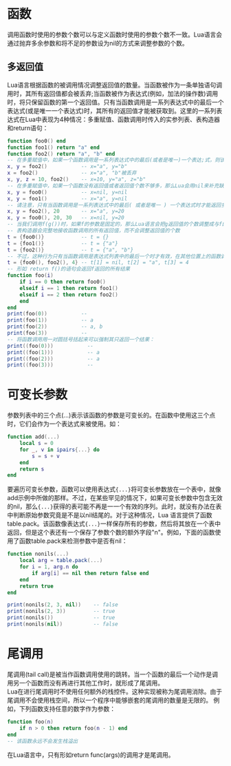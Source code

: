 # 函数
调用函数时使用的参数个数可以与定义函数时使用的参数个数不一致。Lua语言会通过抛弃多余参数和将不足的参数设为nil的方式来调整参数的个数。

## 多返回值
Lua语言根据函数的被调用情况调整返回值的数量。当函数被作为一条单独语句调用时，其所有返回值都会被丢弃;当函数被作为表达式(例如，加法的操作数)调用时，将只保留函数的第一个返回值。只有当函数调用是一系列表达式中的最后一个表达式(或是唯一一个表达式)时，其所有的返回值才能被获取到。这里的一系列表达式在Lua中表现为4种情况：多重赋值、函数调用时传入的实参列表、表构造器和return语句：
```lua
function foo0() end
function foo1() return "a" end
function foo2() return "a", "b" end
-- 在多重赋值中，如果一个函数调用是一系列表达式中的最后(或者是唯一)一个表达;式，则该函数调用将产生尽可能多的返回值以匹配待赋值变量:
x, y = foo2()           -- x="a", y="b"
x = foo2()              -- x="a", "b"被丢弃
x, y, z = 10, foo2()    -- x=10, y="a", z="b"
-- 在多重赋值中，如果一个函数没有返回值或者返回值个数不够多，那么Lua会用nil来补充缺失的值
x, y = foo0()           -- x=nil, y=nil
x, y = foo1()           -- x="a", y=nil
-- 请注意，只有当函数调用是一系列表达式中的最后( 或者是唯一 ) 一个表达式时才能返回多值结果，否则一定会返回一个结果:
x, y = foo2(), 20       -- x="a", y=20
x, y = foo0(), 20, 30   -- x=nil, y=20
-- 当我们调用f(g())时，如果f的参数是固定的，那么Lua语言会把g返回值的个数调整成与f的参数个数一致。这并非巧合，实际上这正是多重赋值的逻辑。
-- 表构造器会完整地接收函数调用的所有返回值，而不会调整返回值的个数
t = {foo0()}            -- t = {}
t = {foo1()}            -- t = {"a"}
t = {foo2()}            -- t = {"a", "b"}
-- 不过，这种行为只有当函数调用是表达式列表中的最后一个时才有效，在其他位置上的函数调用总是只返回一个结果:
t = {foo0(), foo2(), 4} -- t[1] = nil, t[2] = "a", t[3] = 4
-- 形如 return f()的语句会返回f返回的所有结果
function foo(i)
    if i == 0 then return foo0()
    elseif i == 1 then return foo1()
    elseif i == 2 then return foo2()
    end
end
print(foo(0))           --
print(foo(1))           -- a
print(foo(2))           -- a, b
print(foo(3))           --
-- 将函数调用用一对圆括号括起来可以强制其只返回一个结果：
print((foo(0)))           --
print((foo(1)))           -- a
print((foo(2)))           -- a
print((foo(3)))           --
```

# 可变长参数
参数列表中的三个点(...)表示该函数的参数是可变长的。在函数中使用这三个点时，它们会作为一个表达式来被使用。如：
```lua
function add(...)
    local s = 0
    for _, v in ipairs{...} do
        s = s + v
    end
    return s
end
```

要遍历可变长参数，函数可以使用表达式`{...}`将可变长参数放在一个表中，就像add示例中所做的那样。不过，在某些罕见的情况下，如果可变长参数中包含无效的nil，那么`{...}`获得的表可能不再是一一个有效的序列。此时，就没有办法在表中判断原始参数究竟是不是以nil结尾的。对于这种情况，Lua 语言提供了函数table.pack。该函数像表达式`{...}`一样保存所有的参数，然后将其放在一个表中返回，但是这个表还有一个保存了参数个数的额外字段"n"。例如，下面的函数使用了函数table.pack来检测参数中是否有nil：
```lua
function nonils(...)
    local arg = table.pack(...)
    for i = 1, arg.n do
        if arg[i] == nil then return false end
    end
    return true
end

print(nonils(2, 3, nil))    -- false
print(nonils(2, 3))         -- true
print(nonils())             -- true
print(nonils(nil))          -- false
```

# 尾调用
尾调用(tail call)是被当作函数调用使用的跳转。当一个函数的最后一个动作是调用另一个函数而没有再进行其他工作时，就形成了尾调用。  
Lua在进行尾调用时不使用任何额外的栈控件。这种实现被称为尾调用消除。由于尾调用不会使用栈空间，所以一个程序中能够嵌套的尾调用的数量是无限的。
例如，下列函数支持任意的数字作为参数：
```lua
function foo(n)
    if n > 0 then return foo(n - 1) end
end
-- 该函数永远不会发生栈溢出
```
在Lua语言中，只有形如return func(args)的调用才是尾调用。